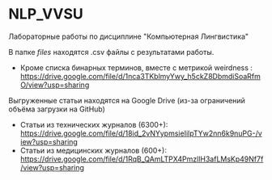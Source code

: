 # NLP_VVSU
Лабораторные работы по дисциплине "Компьютерная Лингвистика"

В папке *files* находятся .csv файлы с результатами работы.
- Кроме списка бинарных терминов, вместе с метрикой weirdness : https://drive.google.com/file/d/1nca3TKblmyYwy_h5ckZ8DbmdiSoaRfmO/view?usp=sharing

Выгруженные статьи находятся на Google Drive (из-за ограничений объёма загрузки на GitHub)
- Статьи из технических журналов (6300+): https://drive.google.com/file/d/18id_2vNYypmsieIilpTYw2nn6k9nuPG-/view?usp=sharing
- Статьи из медицинских журналов (600+): https://drive.google.com/file/d/1RqB_QAmLTPX4PmzllH3afLMsKp49Nf7f/view?usp=sharing
